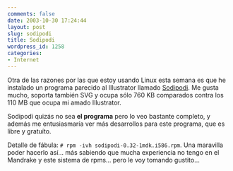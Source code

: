 ```yaml
---
comments: false
date: 2003-10-30 17:24:44
layout: post
slug: sodipodi
title: Sodipodi
wordpress_id: 1258
categories:
- Internet
---
```


Otra de las razones por las que estoy usando Linux esta semana es que he instalado un programa parecido al Illustrator llamado [Sodipodi](http://sodipodi.sourceforge.net/). Me gusta mucho, soporta también SVG y ocupa sólo 760 KB comparados contra los 110 MB que ocupa mi amado Illustrator.





Sodipodi quizás no sea **el programa** pero lo veo bastante completo, y además me entusiasmaría ver más desarrollos para este programa, que es libre y gratuíto.





Detalle de fábula: `# rpm -ivh sodipodi-0.32-1mdk.i586.rpm`. Una maravilla poder hacerlo así… más sabiendo que mucha experiencia no tengo en el Mandrake y este sistema de rpms… pero le voy tomando gustito…




 

